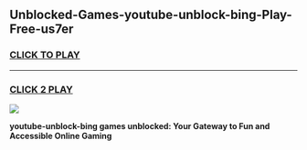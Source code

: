 
## Unblocked-Games-youtube-unblock-bing-Play-Free-us7er
<h3>
<a href="https://premium76.site?title=youtube-unblock-bing&ref=23A">CLICK TO PLAY</a></h3>
<hr>

<h3>
<a href="https://premium76.site?title=youtube-unblock-bing&ref=23A">CLICK 2 PLAY</a>
  
</h3>

<a href="https://premium76.site?title=youtube-unblock-bing&ref=23A"><img src="https://clearcache.store/games.png"></a>


**youtube-unblock-bing games unblocked: Your Gateway to Fun and Accessible Online Gaming**

